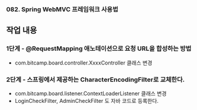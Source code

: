 ### 082. Spring WebMVC 프레임워크 사용법

## 작업 내용

### 1단계 - @RequestMapping 애노테이션으로 요청 URL을 합성하는 방법

- com.bitcamp.board.controller.XxxxController 클래스 변경

### 2단계 - 스프링에서 제공하는 CharacterEncodingFilter로 교체한다.

- com.bitcamp.board.listener.ContextLoaderListener 클래스 변경
- LoginCheckFilter, AdminCheckFilter 도 자바 코드로 등록한다.